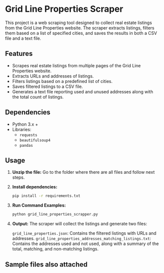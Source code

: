 # Grid Line Properties Scraper

This project is a web scraping tool designed to collect real estate listings from the Grid Line Properties website. The scraper extracts listings, filters them based on a list of specified cities, and saves the results in both a CSV file and a text file.

## Features

- Scrapes real estate listings from multiple pages of the Grid Line Properties website.
- Extracts URLs and addresses of listings.
- Filters listings based on a predefined list of cities.
- Saves filtered listings to a CSV file.
- Generates a text file reporting used and unused addresses along with the total count of listings.

## Dependencies

- Python 3.x +
- Libraries:
  - `requests`
  - `beautifulsoup4`
  - `pandas`

## Usage

1. **Unzip the file:**
    Go to the folder where there are all files and follow next steps.
    
2. **Install dependencies:**
    ```bash
    pip install -r requirements.txt

3. **Run Command Examples:**
    ```bash
    python grid_line_properties_scrapper.py
    ```

4. **Output:**
    The scraper will collect the listings and generate two files:

    `grid_line_properties.json`: Contains the filtered listings with URLs and addresses.
    `grid_line_properties_addresses_matching_listings.txt`: Contains the addresses used and not used, along with a summary of the total, matching, and non-matching listings.

## Sample files also attached